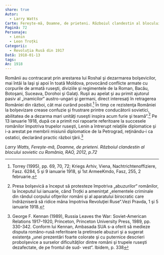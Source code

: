 ```yaml
---
share: true
Autor:
  - Larry Watts
Carte: Ferește-mă, Doamne, de prieteni. Războiul clandestin al blocului sovietic cu România, RAO, 2012
Pagină: 72
Personaje:
  - Lenin
  - Leon Troțki
Categorii:
  - Revoluția Rusă din 1917
Dată: 1918-01-13
tags: 
An: 1918
---
```


Românii au contracarat prin arestarea lui Roshal şi dezarmarea bolşevicilor, mai întâi la Iaşi şi apoi în toată Moldova, provocând conflicte armate cu corpurile de armată ruseşti, diviziile şi regimentele de la Roman, Bacău, Botoşani, Suceava, Dorohoi şi Galaţi. Ruşii au apelat şi au primit ajutorul pasiv al „inamicilor“ austro-ungari şi germani, direct interesaţi în retragerea României din război, cât mai curând posibil.[^1] În timp ce rezistenţa României la bolșevizare crease confuzie şi frustrare printre conducătorii sovietici, abilitatea de a dezarma mari unităţi ruseşti inspira acum furie şi teamă“.[^2] Pe 13 ianuarie 1918, după ce a primit noi rapoarte referitoare la succesele românilor împotriva trupelor ruseşti, Lenin a întrerupt relaţiile diplomatice şi i-a arestat pe membrii misiunii diplomatice de la Petrograd, reţinându-i ca ostatici, declarând practic război ţării.[^3]

*Larry Watts, Ferește-mă, Doamne, de prieteni. Războiul clandestin al blocului sovietic cu România, RAO, 2012, p.72*

[^1]: Torrey (1995), pp. 69, 70, 72; Kriegs Arhiv, Viena, Nachtrichtenoffiziere, Fasz. 6284, 5 şi 9 ianuarie 1918, şi 1st ArmeeKmdo, Fasz, 255, 2 februarie. 

[^2]: Presa bolşevică a început să protesteze împotriva „abuzurilor“ românilor, la începutul lui ianuarie, când Troțki a ameninţat „elementele criminale din rândul corpului ofiţerilor români şi al aparatului birocratic care îndrăzniseră să ridice mâna împotriva Revoluţiei Ruse“.Vezi Pravda, 1 şi 5 ianuarie 1918.

[^3]: George F. Kennan (1989), Russia Leaves the War: Soviet-American Relations 1917–1920, Princeton, Princeton University Press, 1989, pp. 330-342. Conform lui Kennan, Ambasada SUA s-a oferit să medieze disputa româno-rusă referitoare la pretinsele abuzuri şi a sugerat existenţa „unei prezentări foarte colorate şi cu puternice descrieri probolşevice a surselor dificultăţilor dintre români şi trupele ruseşti dezafectate, de pe frontul de sud- vest“. Ibidem, p. 338
